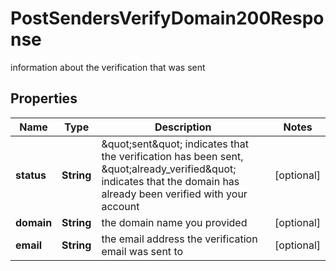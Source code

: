 

# PostSendersVerifyDomain200Response

information about the verification that was sent

## Properties

| Name | Type | Description | Notes |
|------------ | ------------- | ------------- | -------------|
|**status** | **String** | \&quot;sent\&quot; indicates that the verification has been sent, \&quot;already_verified\&quot; indicates that the domain has already been verified with your account |  [optional] |
|**domain** | **String** | the domain name you provided |  [optional] |
|**email** | **String** | the email address the verification email was sent to |  [optional] |



